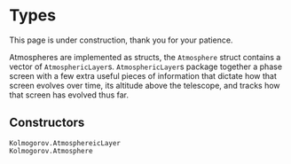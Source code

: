 # Types

This page is under construction, thank you for your patience.

Atmospheres are implemented as structs, the `Atmosphere` struct contains a vector of `AtmosphericLayer`s.
`AtmosphericLayer`s package together a phase screen with a few extra useful pieces of information that dictate how that screen evolves over time, its altitude above the telescope, and tracks how that screen has evolved thus far.

## Constructors

```@docs
Kolmogorov.AtmosphereicLayer
Kolmogorov.Atmosphere
```